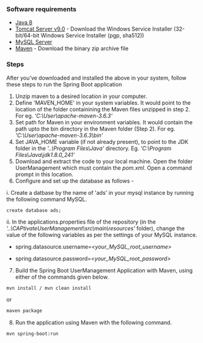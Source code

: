 ### Software requirements
- [Java 8](https://www.oracle.com/technetwork/java/javase/downloads/jdk8-downloads-2133151.html)
- [Tomcat Server v9.0](https://tomcat.apache.org/download-90.cgi) - Download the Windows Service Installer (32-bit/64-bit Windows Service Installer (pgp, sha512))
- [MySQL Server](https://dev.mysql.com/downloads/installer/)
- [Maven](https://maven.apache.org/download.cgi) - Download the binary zip archive file

### Steps
After you've downloaded and installed the above in your system, follow these steps to run the Spring Boot application
1. Unzip maven to a desired location in your computer.
2. Define 'MAVEN_HOME' in your system variables. It would point to the location of the folder containining the Maven files unzipped in step 2. For eg. _'C:\User\apache-maven-3.6.3'_
3. Set path for Maven in your environment variables. It would contain the path upto the bin directory in the Maven folder (Step 2). For eg. _'C:\User\apache-maven-3.6.3\bin'_
4. Set JAVA_HOME variable (if not already present), to point to the JDK folder in the _'..\Program Files\Java'_ directory. Eg. _'C:\Program Files\Java\jdk1.8.0_241'_
5. Download and extract the code to your local machine. Open the folder UserManagement which must contain the _pom.xml_. Open a command prompt in this location.
6. Configure and set up the database as follows - 

i. Create a datbase by the name of 'ads' in your mysql instance by running the following command MySQL.

`create database ads;`

ii. In the applications.properties file of the repository (in the _'..\CAPtivateUserManagement\src\main\resources'_ folder), change the value of the following variables as per the settings of your MySQL instance.

- spring.datasource.username=_<your_MySQL_root_username>_

- spring.datasource.password=_<your_MySQL_root_password>_

7. Build the Spring Boot UserManagement Application with Maven, using either of the commands given below.
```sh
mvn install / mvn clean install
```
or

```sh
maven package
```

8. Run the application using Maven with the following command.

```sh
mvn spring-boot:run
```
